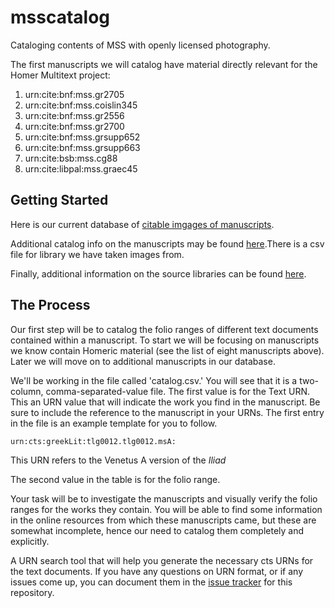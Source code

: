 # msscatalog #

Cataloging contents of MSS with openly licensed photography.

The first manuscripts we will catalog have material directly relevant for the Homer Multitext project:

1. urn:cite:bnf:mss.gr2705
2. urn:cite:bnf:mss.coislin345
3. urn:cite:bnf:mss.gr2556
4. urn:cite:bnf:mss.gr2700
5. urn:cite:bnf:mss.grsupp652
6. urn:cite:bnf:mss.grsupp663
7. urn:cite:bsb:mss.cg88
8. urn:cite:libpal:mss.graec45

## Getting Started ##

Here is our current database of [citable imgages of manuscripts](http://beta.hpcc.uh.edu/tomcat/mss/photos). 

Additional catalog info on the manuscripts may be found [here](https://github.com/openpaleography/mss/tree/master/collections/mss).There is a csv file for library we have taken images from.

Finally, additional information on the source libraries can be found [here](https://github.com/openpaleography/img_sources/blob/master/sources.md). 

## The Process ##

Our first step will be to catalog the folio ranges of different text documents contained within a manuscript. To start we will be focusing on manuscripts we know contain Homeric material (see the list of eight manuscripts above). Later we will move on to additional manuscripts in our database. 

We'll be working in the file called 'catalog.csv.' You will see that it is a two-column, comma-separated-value file. The first value is for the Text URN. This an URN value that will indicate the work you find in the manuscript. Be sure to include the reference to the manuscript in your URNs. The first entry in the file is an example template for you to follow. 

    urn:cts:greekLit:tlg0012.tlg0012.msA:
  
This URN refers to the Venetus A version of the *Iliad*

The second value in the table is for the folio range.

Your task will be to investigate the manuscripts and visually verify the folio ranges for the works they contain. You will be able to find some information in the online resources from which these manuscripts came, but these are somewhat incomplete, hence our need to catalog them completely and explicitly. 

A URN search tool that will help you generate the necessary cts URNs for the text documents. If you have any questions on URN format, or if any issues come up, you can document them in the [issue tracker](https://github.com/openpaleography/msscatalog/issues/new) for this repository.
